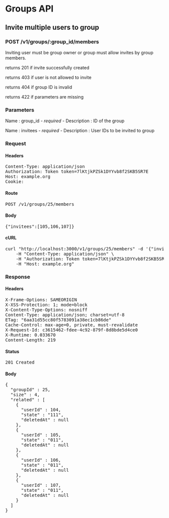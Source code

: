 # Groups API

## Invite multiple users to group

### POST /v1/groups/:group_id/members

Inviting user must be group owner or group must allow invites by group members.

returns 201 if invite successfully created

returns 403 if user is not allowed to invite

returns 404 if group ID is invalid

returns 422 if parameters are missing

### Parameters

Name : group_id *- required -*
Description : ID of the group

Name : invitees *- required -*
Description : User IDs to be invited to group

### Request

#### Headers

<pre>Content-Type: application/json
Authorization: Token token=7lKtjkPZSk1DYYvb8f2SKB5SR7E
Host: example.org
Cookie: </pre>

#### Route

<pre>POST /v1/groups/25/members</pre>

#### Body

<pre>{"invitees":[105,106,107]}</pre>

#### cURL

<pre class="request">curl &quot;http://localhost:3000/v1/groups/25/members&quot; -d &#39;{&quot;invitees&quot;:[105,106,107]}&#39; -X POST \
	-H &quot;Content-Type: application/json&quot; \
	-H &quot;Authorization: Token token=7lKtjkPZSk1DYYvb8f2SKB5SR7E&quot; \
	-H &quot;Host: example.org&quot;</pre>

### Response

#### Headers

<pre>X-Frame-Options: SAMEORIGIN
X-XSS-Protection: 1; mode=block
X-Content-Type-Options: nosniff
Content-Type: application/json; charset=utf-8
ETag: &quot;6aa31d55cc80f5783091a38ec1cb86de&quot;
Cache-Control: max-age=0, private, must-revalidate
X-Request-Id: c3615462-fdee-4c92-879f-8d8bde5d4ce0
X-Runtime: 0.033670
Content-Length: 219</pre>

#### Status

<pre>201 Created</pre>

#### Body

<pre>{
  "groupId" : 25,
  "size" : 4,
  "related" : [
    {
      "userId" : 104,
      "state" : "111",
      "deletedAt" : null
    },
    {
      "userId" : 105,
      "state" : "011",
      "deletedAt" : null
    },
    {
      "userId" : 106,
      "state" : "011",
      "deletedAt" : null
    },
    {
      "userId" : 107,
      "state" : "011",
      "deletedAt" : null
    }
  ]
}</pre>
